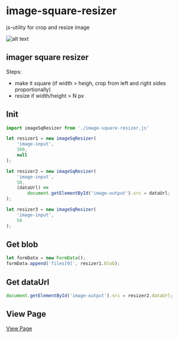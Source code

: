 # image-square-resizer
js-utility for crop and resize image

![alt text](https://user-images.githubusercontent.com/16912141/32625724-183649a2-c59e-11e7-8845-9bc36125f56a.gif)

## imager square resizer  
Steps:

* make it square (if width &gt; heigh, crop from left and right sides proportionally)
* resize if width/height &gt; N px

## Init

```js
import imageSqResizer from './image-square-resizer.js'

let resizer1 = new imageSqResizer(
    'image-input',
    300,
    null 
);

let resizer2 = new imageSqResizer(
    'image-input',
    50,
    (dataUrl) => 
        document.getElementById('image-output').src = dataUrl;
);

let resizer3 = new imageSqResizer(
    'image-input',
    50
);
```

## Get blob

```js
let formData = new FormData();
formData.append('files[0]', resizer1.blob);
```

## Get dataUrl

```js
document.getElementById('image-output').src = resizer2.dataUrl;
```

## View Page

[View Page](https://diyazy.github.io/image-square-resizer/)